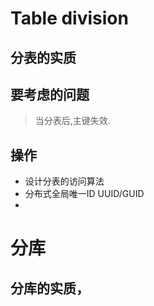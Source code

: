 # Table division
## 分表的实质


## 要考虑的问题
> 当分表后,主键失效.

## 操作
- 设计分表的访问算法
- 分布式全局唯一ID
  UUID/GUID
- 


# 分库
## 分库的实质，